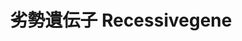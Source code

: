 ---
title: 劣勢遺伝子 Recessivegene
category: paintings
series: 2016-2018
year: 2017
image: recessivegene.jpg
size: 
materials: oil on canvas
---